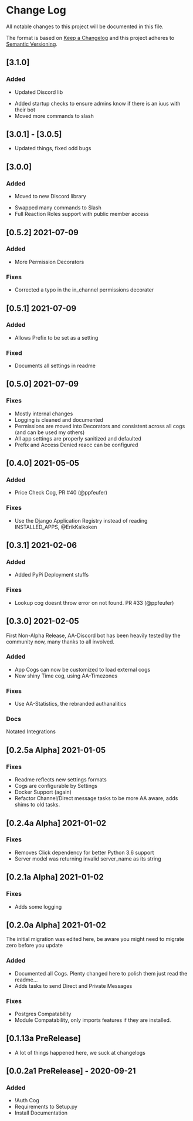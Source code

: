 # Change Log

All notable changes to this project will be documented in this file.

The format is based on [Keep a Changelog](http://keepachangelog.com/)
and this project adheres to [Semantic Versioning](http://semver.org/).

## [3.1.0]

### Added
* Updated Discord lib
+ Added startup checks to ensure admins know if there is an iuus with their bot
+ Moved more commands to slash

## [3.0.1] - [3.0.5]
+ Updated things, fixed odd bugs

## [3.0.0]

### Added
* Moved to new Discord library
+ Swapped many commands to Slash
+ Full Reaction Roles support with public member access

## [0.5.2] 2021-07-09

### Added
* More Permission Decorators
### Fixes
* Corrected a typo in the in_channel permissions decorater
## [0.5.1] 2021-07-09
### Added
* Allows Prefix to be set as a setting
### Fixed
* Documents all settings in readme
## [0.5.0] 2021-07-09
### Fixes
* Mostly internal changes
* Logging is cleaned and documented
* Permissions are moved into Decorators and consistent across all cogs (and can be used my others)
* All app settings are properly sanitized and defaulted
* Prefix and Access Denied reacc can be configured

## [0.4.0] 2021-05-05
### Added
* Price Check Cog, PR #40 (@ppfeufer)
### Fixes
* Use the Django Application Registry instead of reading INSTALLED_APPS, @ErikKalkoken

## [0.3.1] 2021-02-06
### Added
* Added PyPi Deployment stuffs
### Fixes
* Lookup cog doesnt throw error on not found. PR #33 (@ppfeufer)

## [0.3.0] 2021-02-05
First Non-Alpha Release, AA-Discord bot has been heavily tested by the community now, many thanks to all involved.
### Added
* App Cogs can now be customized to load external cogs
* New shiny Time cog, using AA-Timezones
### Fixes
* Use AA-Statistics, the rebranded authanalitics

### Docs
Notated Integrations
## [0.2.5a Alpha] 2021-01-05
### Fixes
* Readme reflects new settings formats
* Cogs are configurable by Settings
* Docker Support (again)
* Refactor Channel/Direct message tasks to be more AA aware, adds shims to old tasks.

## [0.2.4a Alpha] 2021-01-02
### Fixes
* Removes Click dependency for better Python 3.6 support
* Server model was returning invalid server_name as its string

## [0.2.1a Alpha] 2021-01-02
### Fixes
* Adds some logging

## [0.2.0a Alpha] 2021-01-02
The initial migration was edited here, be aware you might need to migrate zero before you update
### Added
* Documented all Cogs. Plenty changed here to polish them just read the readme...
* Adds tasks to send Direct and Private Messages
### Fixes
* Postgres Compatability
* Module Compatability, only imports features if they are installed.

## [0.1.13a PreRelease]
* A lot of things happened here, we suck at changelogs

## [0.0.2a1 PreRelease] - 2020-09-21

### Added
* !Auth Cog
* Requirements to Setup.py
* Install Documentation
